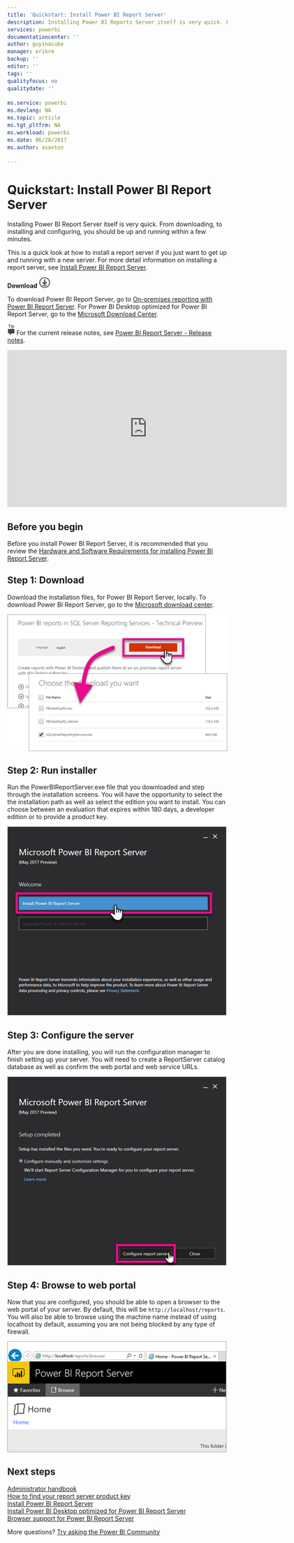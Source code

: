 ```yaml
---
title: 'Quickstart: Install Power BI Report Server'
description: Installing Power BI Reports Server itself is very quick. From downloading, to installing and configuring, you should be up and running within a few minutes.
services: powerbi
documentationcenter: ''
author: guyinacube
manager: erikre
backup: ''
editor: ''
tags: ''
qualityfocus: no
qualitydate: ''

ms.service: powerbi
ms.devlang: NA
ms.topic: article
ms.tgt_pltfrm: NA
ms.workload: powerbi
ms.date: 06/28/2017
ms.author: asaxton

---
```

# Quickstart: Install Power BI Report Server
Installing Power BI Report Server itself is very quick. From downloading, to installing and configuring, you should be up and running within a few minutes.

This is a quick look at how to install a report server if you just want to get up and running with a new server. For more detail information on installing a report server, see [Install Power BI Report Server](install-report-server.md).

 **Download** ![download](media/quickstart-install-report-server/download.png "download")

To download Power BI Report Server, go to [On-premises reporting with Power BI Report Server](https://powerbi.microsoft.com/report-server/). For Power BI Desktop optimized for Power BI Report Server, go to the [Microsoft Download Center](https://go.microsoft.com/fwlink/?linkid=837581).

![tip](media/quickstart-install-report-server/fyi-tip.png "tip") For the current release notes, see [Power BI Report Server - Release notes](release-notes.md).

<iframe width="640" height="360" src="https://www.youtube.com/embed/zacaEb9A4F0?showinfo=0" frameborder="0" allowfullscreen></iframe>

## Before you begin
Before you install Power BI Report Server, it is recommended that you review the [Hardware and Software Requirements for installing Power BI Report Server](system-requirements.md).

## Step 1: Download
Download the installation files, for Power BI Report Server, locally. To download Power BI Report Server, go to the [Microsoft download center](https://go.microsoft.com/fwlink/?linkid=839351).

![Download Power BI Report Server](media/quickstart-install-report-server/download-pbireportserver.png)

## Step 2: Run installer
Run the PowerBIReportServer.exe file that you downloaded and step through the installation screens. You will have the opportunity to select the the installation path as well as select the edition you want to install. You can choose between an evaluation that expires within 180 days, a developer edition or to provide a product key.

![Install Power BI Report Server](media/quickstart-install-report-server/pbireportserver-install.png)

## Step 3: Configure the server
After you are done installing, you will run the configuration manager to finish setting up your server. You will need to create a ReportServer catalog database as well as confirm the web portal and web service URLs.

![Configure Power BI Report Server](media/quickstart-install-report-server/pbireportserver-configure.png)

## Step 4: Browse to web portal
Now that you are configured, you should be able to open a browser to the web portal of your server. By default, this will be `http://localhost/reports`. You will also be able to browse using the machine name instead of using localhost by default, assuming you are not being blocked by any type of firewall.

![Power BI Report Server web portal](media/quickstart-install-report-server/web-portal.png)

## Next steps
[Administrator handbook](admin-handbook-overview.md)  
[How to find your report server product key](find-product-key.md)  
[Install Power BI Report Server](install-report-server.md)  
[Install Power BI Desktop optimized for Power BI Report Server](reportserver-install-powerbi-desktop.md)  
[Browser support for Power BI Report Server](browser-support.md)

More questions? [Try asking the Power BI Community](https://community.powerbi.com/)


